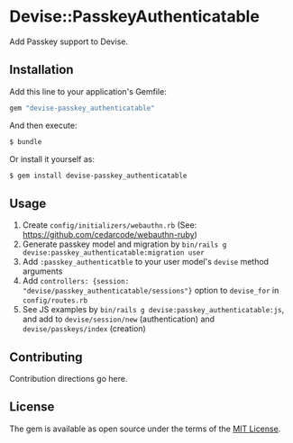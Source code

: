 # Devise::PasskeyAuthenticatable
Add Passkey support to Devise.

## Installation
Add this line to your application's Gemfile:

```ruby
gem "devise-passkey_authenticatable"
```

And then execute:
```bash
$ bundle
```

Or install it yourself as:
```bash
$ gem install devise-passkey_authenticatable
```

## Usage

1. Create `config/initializers/webauthn.rb` (See: https://github.com/cedarcode/webauthn-ruby)
2. Generate passkey model and migration by `bin/rails g devise:passkey_authenticatable:migration user`
3. Add `:passkey_authenticatble` to your user model's `devise` method arguments
4. Add `controllers: {session: "devise/passkey_authenticatable/sessions"}` option to `devise_for` in `config/routes.rb`
5. See JS examples by `bin/rails g devise:passkey_authenticatable:js`, and add to `devise/session/new` (authentication) and `devise/passkeys/index` (creation)

## Contributing
Contribution directions go here.

## License
The gem is available as open source under the terms of the [MIT License](https://opensource.org/licenses/MIT).

